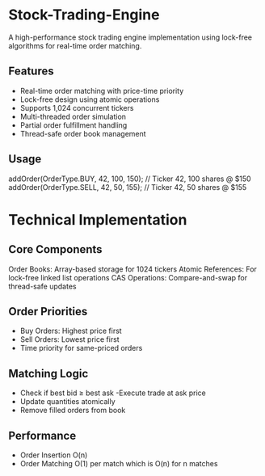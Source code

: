 # Stock-Trading-Engine

A high-performance stock trading engine implementation using lock-free algorithms for real-time order matching.

## Features

- Real-time order matching with price-time priority
- Lock-free design using atomic operations
- Supports 1,024 concurrent tickers
- Multi-threaded order simulation
- Partial order fulfillment handling
- Thread-safe order book management

## Usage
addOrder(OrderType.BUY, 42, 100, 150);  // Ticker 42, 100 shares @ $150
addOrder(OrderType.SELL, 42, 50, 155);   // Ticker 42, 50 shares @ $155


# Technical Implementation
## Core Components

Order Books: Array-based storage for 1024 tickers
Atomic References: For lock-free linked list operations
CAS Operations: Compare-and-swap for thread-safe updates

## Order Priorities
- Buy Orders: Highest price first
- Sell Orders: Lowest price first
- Time priority for same-priced orders


## Matching Logic
- Check if best bid ≥ best ask
-Execute trade at ask price
- Update quantities atomically
- Remove filled orders from book

## Performance

- Order Insertion	O(n) 
- Order Matching	O(1) per match which is O(n) for n matches
